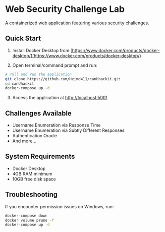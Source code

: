 # Web Security Challenge Lab

A containerized web application featuring various security challenges.

## Quick Start

1. Install Docker Desktop from [https://www.docker.com/products/docker-desktop/](https://www.docker.com/products/docker-desktop/)

2. Open terminal/command prompt and run:
```bash
# Pull and run the application
git clone https://github.com/Heimd411/canUhackit.git
cd canUhackit
docker-compose up -d
```

3. Access the application at [http://localhost:5001](http://localhost:5001)

## Challenges Available
- Username Enumeration via Response Time
- Username Enumeration via Subtly Different Responses
- Authentication Oracle
- And more...

## System Requirements
- Docker Desktop
- 4GB RAM minimum
- 10GB free disk space

## Troubleshooting
If you encounter permission issues on Windows, run:
```bash
docker-compose down
docker volume prune -f
docker-compose up -d
```